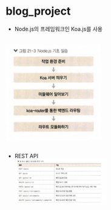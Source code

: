 # blog_project

- Node.js의 프레임워크인 Koa.js를 사용

 <br>
    <img src="./public/koa.png" width="50%" align="center" >
    <br><br>

- REST API
  <br>
  <img src="./public/rest.png" width="50%" align="center" >
  <br><br>
